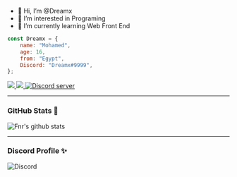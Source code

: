 - 👋 Hi, I’m @Dreamx
- 👀 I’m interested in Programing
- 🌱 I’m currently learning Web Front End 

```js
const Dreamx = {
    name: "Mohamed",
    age: 16,
    from: "Egypt",
    Discord: "Dreamx#9999",
};
```
<a href="https://github.com/HabkMohamed?tab=followers">
  <img src="https://img.shields.io/github/followers/HabkMohamed">
</a>
<a href="https://github.com/HabkMohamed">
   <img src="https://komarev.com/ghpvc/?username=HabkMohamed">
</a>


<a href="https://discord.gg/QhzWhMSGb8">
            <img src="https://canary.discordapp.com/api/guilds/877276304662212658/embed.png" alt="Discord server">
        </a>
        
---

### GitHub Stats 🌟
![Fnr's github stats](https://github-readme-stats.vercel.app/api?username=HabkMohamed&count_private=true&show_icons=true&theme=radical)

---

### Discord Profile ✨
![Discord](https://discord.c99.nl/widget/theme-2/764078013871685643.png)
